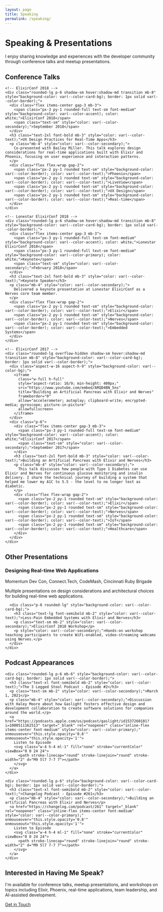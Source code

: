```yaml
---
layout: page
title: Speaking
permalink: /speaking/
---
```


<div class="max-w-6xl mx-auto px-4 sm:px-6 lg:px-8 py-12">

  <div class="mb-12">
    <h1 class="text-4xl font-bold mb-4" style="color: var(--color-text);">Speaking & Presentations</h1>
    <p class="text-xl" style="color: var(--color-secondary);">
      I enjoy sharing knowledge and experiences with the developer community through conference talks and meetup presentations.
    </p>
  </div>

  <!-- Featured Talks -->
  <section class="mb-16">
    <h2 class="text-3xl font-bold mb-8" style="color: var(--color-text);">Conference Talks</h2>

    <!-- ElixirConf 2018 -->
    <div class="rounded-lg p-6 shadow-sm hover:shadow-md transition mb-8" style="background-color: var(--color-card-bg); border: 1px solid var(--color-border);">
      <div class="flex items-center gap-3 mb-3">
        <span class="px-3 py-1 rounded-full text-sm font-medium" style="background-color: var(--color-accent); color: white;">ElixirConf 2018</span>
        <span class="text-sm" style="color: var(--color-secondary);">September 2018</span>
      </div>
      <h3 class="text-2xl font-bold mb-3" style="color: var(--color-text);">UX Design Practices for Real-Time Apps</h3>
      <p class="mb-4" style="color: var(--color-secondary);">
        Co-presented with Bailey Miller. This talk explores design considerations for real-time applications built with Elixir and Phoenix, focusing on user experience and interaction patterns.
      </p>
      <div class="flex flex-wrap gap-2">
        <span class="px-2 py-1 rounded text-sm" style="background-color: var(--color-border); color: var(--color-text);">Phoenix</span>
        <span class="px-2 py-1 rounded text-sm" style="background-color: var(--color-border); color: var(--color-text);">LiveView</span>
        <span class="px-2 py-1 rounded text-sm" style="background-color: var(--color-border); color: var(--color-text);">UX Design</span>
        <span class="px-2 py-1 rounded text-sm" style="background-color: var(--color-border); color: var(--color-text);">Real-time</span>
      </div>
    </div>

    <!-- Lonestar ElixirConf 2018 -->
    <div class="rounded-lg p-6 shadow-sm hover:shadow-md transition mb-8" style="background-color: var(--color-card-bg); border: 1px solid var(--color-border);">
      <div class="flex items-center gap-3 mb-3">
        <span class="px-3 py-1 rounded-full text-sm font-medium" style="background-color: var(--color-accent); color: white;">Lonestar ElixirConf 2018</span>
        <span class="px-3 py-1 rounded-full text-sm font-medium" style="background-color: var(--color-primary); color: white;">Keynote</span>
        <span class="text-sm" style="color: var(--color-secondary);">February 2018</span>
      </div>
      <h3 class="text-2xl font-bold mb-3" style="color: var(--color-text);">Keynote Speaker</h3>
      <p class="mb-4" style="color: var(--color-secondary);">
        Delivered a keynote presentation at Lonestar ElixirConf as a Nerves core team member.
      </p>
      <div class="flex flex-wrap gap-2">
        <span class="px-2 py-1 rounded text-sm" style="background-color: var(--color-border); color: var(--color-text);">Elixir</span>
        <span class="px-2 py-1 rounded text-sm" style="background-color: var(--color-border); color: var(--color-text);">Nerves</span>
        <span class="px-2 py-1 rounded text-sm" style="background-color: var(--color-border); color: var(--color-text);">Embedded Systems</span>
      </div>
    </div>

    <!-- ElixirConf 2017 -->
    <div class="rounded-lg overflow-hidden shadow-sm hover:shadow-md transition mb-8" style="background-color: var(--color-card-bg); border: 1px solid var(--color-border);">
      <div class="aspect-w-16 aspect-h-9" style="background-color: var(--color-bg);">
        <iframe
          class="w-full h-full"
          style="aspect-ratio: 16/9; min-height: 400px;"
          src="https://www.youtube.com/embed/ARQD4BN_5ns"
          title="Building an Artificial Pancreas with Elixir and Nerves"
          frameborder="0"
          allow="accelerometer; autoplay; clipboard-write; encrypted-media; gyroscope; picture-in-picture"
          allowfullscreen>
        </iframe>
      </div>
      <div class="p-6">
        <div class="flex items-center gap-3 mb-3">
          <span class="px-3 py-1 rounded-full text-sm font-medium" style="background-color: var(--color-accent); color: white;">ElixirConf 2017</span>
          <span class="text-sm" style="color: var(--color-secondary);">September 2017</span>
        </div>
        <h3 class="text-2xl font-bold mb-3" style="color: var(--color-text);">Building an Artificial Pancreas with Elixir and Nerves</h3>
        <p class="mb-4" style="color: var(--color-secondary);">
          This talk discusses how people with Type 1 Diabetes can use Elixir and Nerves for continuous glucose monitoring and insulin delivery. I share the technical journey of building a system that helped me lower my A1C to 5.5 - the level to no longer test as diabetic.
        </p>
        <div class="flex flex-wrap gap-2">
          <span class="px-2 py-1 rounded text-sm" style="background-color: var(--color-border); color: var(--color-text);">Elixir</span>
          <span class="px-2 py-1 rounded text-sm" style="background-color: var(--color-border); color: var(--color-text);">Nerves</span>
          <span class="px-2 py-1 rounded text-sm" style="background-color: var(--color-border); color: var(--color-text);">IoT</span>
          <span class="px-2 py-1 rounded text-sm" style="background-color: var(--color-border); color: var(--color-text);">Healthcare</span>
        </div>
      </div>
    </div>
  </section>

  <!-- Other Talks -->
  <section class="mb-16">
    <h2 class="text-3xl font-bold mb-8" style="color: var(--color-text);">Other Presentations</h2>
    <div class="grid gap-6 md:grid-cols-2">
      <div class="p-6 rounded-lg" style="background-color: var(--color-card-bg);">
        <h3 class="text-lg font-semibold mb-2" style="color: var(--color-text);">Designing Real-time Web Applications</h3>
        <p class="text-sm mb-2" style="color: var(--color-secondary);">Momentum Dev Con, Connect.Tech, CodeMash, Cincinnati Ruby Brigade</p>
        <p style="color: var(--color-secondary);">Multiple presentations on design considerations and architectural choices for building real-time web applications.</p>
      </div>

      <div class="p-6 rounded-lg" style="background-color: var(--color-card-bg);">
        <h3 class="text-lg font-semibold mb-2" style="color: var(--color-text);">Less-Pain Embedded Systems with Elixir and Nerves</h3>
        <p class="text-sm mb-2" style="color: var(--color-secondary);">ElixirConf 2018 Workshop</p>
        <p style="color: var(--color-secondary);">Hands-on workshop teaching participants to create WiFi-enabled, video-streaming webcams using Nerves.</p>
      </div>
    </div>
  </section>

  <!-- Podcast Appearances -->
  <section class="mb-16">
    <h2 class="text-3xl font-bold mb-8" style="color: var(--color-text);">Podcast Appearances</h2>

    <div class="rounded-lg p-6 mb-6" style="background-color: var(--color-card-bg); border: 1px solid var(--color-border);">
      <h3 class="text-xl font-semibold mb-2" style="color: var(--color-text);">The 3 Legged Stool Podcast - Episode #2</h3>
      <p class="text-sm mb-2" style="color: var(--color-secondary);">March 1, 2021</p>
      <p class="mb-4" style="color: var(--color-secondary);">Discussion with Haley Moore about how Gaslight fosters effective design and development collaboration to create software solutions for companies around the world.</p>
      <a href="https://podcasts.apple.com/us/podcast/gaslight/id1537260101?i=1000511162513" target="_blank" rel="noopener" class="inline-flex items-center font-medium" style="color: var(--color-primary);" onmouseover="this.style.opacity='0.8'" onmouseout="this.style.opacity='1'">
        Listen to Episode
        <svg class="w-4 h-4 ml-1" fill="none" stroke="currentColor" viewBox="0 0 24 24">
          <path stroke-linecap="round" stroke-linejoin="round" stroke-width="2" d="M9 5l7 7-7 7"></path>
        </svg>
      </a>
    </div>

    <div class="rounded-lg p-6" style="background-color: var(--color-card-bg); border: 1px solid var(--color-border);">
      <h3 class="text-xl font-semibold mb-2" style="color: var(--color-text);">Changelog Podcast - Episode #261</h3>
      <p class="mb-4" style="color: var(--color-secondary);">Building an artificial Pancreas with Elixir and Nerves</p>
      <a href="https://changelog.com/podcast/261" target="_blank" rel="noopener" class="inline-flex items-center font-medium" style="color: var(--color-primary);" onmouseover="this.style.opacity='0.8'" onmouseout="this.style.opacity='1'">
        Listen to Episode
        <svg class="w-4 h-4 ml-1" fill="none" stroke="currentColor" viewBox="0 0 24 24">
          <path stroke-linecap="round" stroke-linejoin="round" stroke-width="2" d="M9 5l7 7-7 7"></path>
        </svg>
      </a>
    </div>
  </section>

  <!-- Speaking Inquiry CTA -->
  <section class="text-center py-12 rounded-lg" style="background-color: var(--color-card-bg); border: 1px solid var(--color-border);">
    <h2 class="text-2xl font-bold mb-4" style="color: var(--color-text);">Interested in Having Me Speak?</h2>
    <p class="mb-6 max-w-2xl mx-auto" style="color: var(--color-secondary);">
      I'm available for conference talks, meetup presentations, and workshops on topics including Elixir, Phoenix, real-time applications, team leadership, and AI-assisted development.
    </p>
    <a href="#" data-email="{{ site.author.email_encoded }}" data-subject="Speaking Inquiry" class="inline-block px-8 py-3 text-white rounded-lg transition font-medium" style="background-color: var(--color-primary);" onmouseover="this.style.opacity='0.9'" onmouseout="this.style.opacity='1'">
      Get in Touch
    </a>
  </section>

</div>
